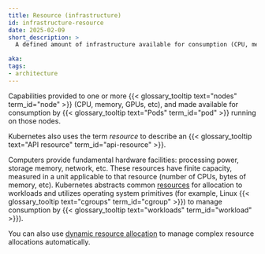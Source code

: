 ```yaml
---
title: Resource (infrastructure)
id: infrastructure-resource
date: 2025-02-09
short_description: >
  A defined amount of infrastructure available for consumption (CPU, memory, etc).

aka:
tags:
- architecture
---
```

Capabilities provided to one or more {{< glossary_tooltip text="nodes" term_id="node" >}} (CPU, memory, GPUs, etc), and made available for consumption by
{{< glossary_tooltip text="Pods" term_id="pod" >}} running on those nodes.

Kubernetes also uses the term _resource_ to describe an {{< glossary_tooltip text="API resource" term_id="api-resource" >}}.

<!--more-->
Computers provide fundamental hardware facilities: processing power, storage memory, network, etc.
These resources have finite capacity, measured in a unit applicable to that resource (number of CPUs, bytes of memory, etc).
Kubernetes abstracts common [resources](/docs/concepts/configuration/manage-resources-containers/)
for allocation to workloads and utilizes operating system primitives (for example, Linux {{< glossary_tooltip text="cgroups" term_id="cgroup" >}}) to manage consumption by {{< glossary_tooltip text="workloads" term_id="workload" >}}).

You can also use [dynamic resource allocation](/docs/concepts/scheduling-eviction/dynamic-resource-allocation/) to
manage complex resource allocations automatically.
